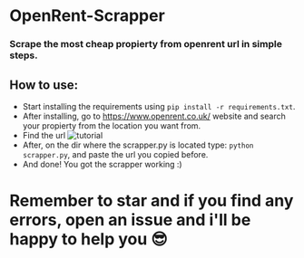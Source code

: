 # OpenRent-Scrapper
### Scrape the most cheap propierty from openrent url in simple steps.

## How to use:
* Start installing the requirements using ``pip install -r requirements.txt``.
* After installing, go to https://www.openrent.co.uk/ website and search your propierty from the location you want from.
* Find the url ![tutorial](https://github.com/user-attachments/assets/c753d3ff-c4f0-4358-9d25-8ed2e8863ab6)
* After, on the dir where the scrapper.py is located type: ``python scrapper.py``, and paste the url you copied before.
* And done! You got the scrapper working :)


# Remember to star and if you find any errors, open an issue and i'll be happy to help you 😎
